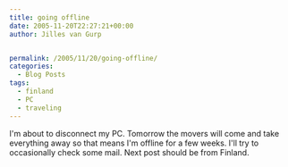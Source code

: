 ```yaml
---
title: going offline
date: 2005-11-20T22:27:21+00:00
author: Jilles van Gurp


permalink: /2005/11/20/going-offline/
categories:
  - Blog Posts
tags:
  - finland
  - PC
  - traveling
---
```

I'm about to disconnect my PC. Tomorrow the movers will come and take everything away so that means I'm offline for a few weeks. I'll try to occasionally check some mail. Next post should be from Finland.